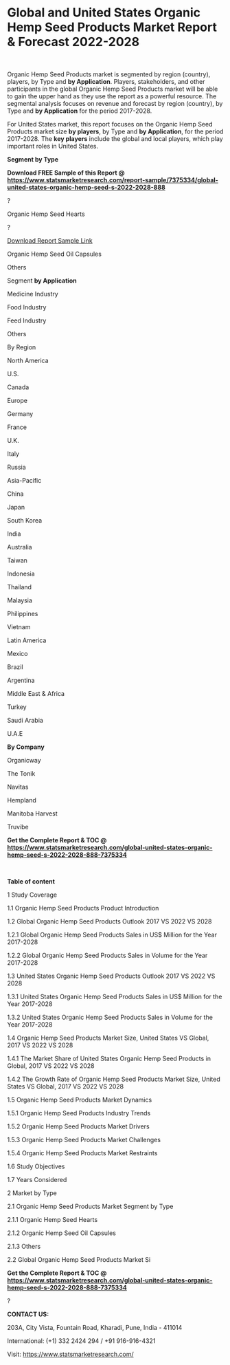 <h1>Global and United States Organic Hemp Seed Products Market Report & Forecast 2022-2028</h1><br/><p>Organic Hemp Seed Products market is segmented by region (country), players, by Type and <strong>by Application</strong>. Players, stakeholders, and other participants in the global Organic Hemp Seed Products market will be able to gain the upper hand as they use the report as a powerful resource. The segmental analysis focuses on revenue and forecast by region (country), by Type and <strong>by Application</strong> for the period 2017-2028.</p>
 
 
 
 <p>For United States market, this report focuses on the Organic Hemp Seed Products market size <strong>by players</strong>, by Type and <strong>by Application</strong>, for the period 2017-2028. The <strong>key players</strong> include the global and local players, which play important roles in United States.</p>
 
 
 
 <p><strong>Segment by Type</strong></p>
 
 
 
 <div><b>Download FREE Sample of this Report @ <a href="https://www.statsmarketresearch.com/download-free-sample/7375334/global-united-states-organic-hemp-seed-s-2022-2028-888">https://www.statsmarketresearch.com/report-sample/7375334/global-united-states-organic-hemp-seed-s-2022-2028-888</a></b></div>
 
 
 
 <p>? </p>
 
 
 
 <p>Organic Hemp Seed Hearts</p>
 
 
 
 <p>? </p>
 
 
 
 <p><a href="https://www.statsmarketresearch.com/download-free-sample/7375334/global-united-states-organic-hemp-seed-s-2022-2028-888">Download Report Sample Link</a></p>
 
 
 
 <p>Organic Hemp Seed Oil Capsules</p>
 
 
 
 <p>Others</p>
 
 
 
 <p>Segment <strong>by Application</strong></p>
 
 
 
 <p>Medicine Industry</p>
 
 
 
 <p>Food Industry</p>
 
 
 
 <p>Feed Industry</p>
 
 
 
 <p>Others</p>
 
 
 
 <p>By Region</p>
 
 
 
 <p>North America</p>
 
 
 
 <p>U.S.</p>
 
 
 
 <p>Canada</p>
 
 
 
 <p>Europe</p>
 
 
 
 <p>Germany</p>
 
 
 
 <p>France</p>
 
 
 
 <p>U.K.</p>
 
 
 
 <p>Italy</p>
 
 
 
 <p>Russia</p>
 
 
 
 <p>Asia-Pacific</p>
 
 
 
 <p>China</p>
 
 
 
 <p>Japan</p>
 
 
 
 <p>South Korea</p>
 
 
 
 <p>India</p>
 
 
 
 <p>Australia</p>
 
 
 
 <p>Taiwan</p>
 
 
 
 <p>Indonesia</p>
 
 
 
 <p>Thailand</p>
 
 
 
 <p>Malaysia</p>
 
 
 
 <p>Philippines</p>
 
 
 
 <p>Vietnam</p>
 
 
 
 <p>Latin America</p>
 
 
 
 <p>Mexico</p>
 
 
 
 <p>Brazil</p>
 
 
 
 <p>Argentina</p>
 
 
 
 <p>Middle East & Africa</p>
 
 
 
 <p>Turkey</p>
 
 
 
 <p>Saudi Arabia</p>
 
 
 
 <p>U.A.E</p>
 
 
 
 <p><strong>By Company</strong></p>
 
 
 
 <p>Organicway</p>
 
 
 
 <p>The Tonik</p>
 
 
 
 <p>Navitas</p>
 
 
 
 <p>Hempland</p>
 
 
 
 <p>Manitoba Harvest</p>
 
 
 
 <p>Truvibe</p>
 
 
 
 <div><b>Get the Complete Report & TOC @ <a href="https://www.statsmarketresearch.com/global-united-states-organic-hemp-seed-s-2022-2028-888-7375334">https://www.statsmarketresearch.com/global-united-states-organic-hemp-seed-s-2022-2028-888-7375334</a></b></div>
 
 
 
 <p><br />
 
 <b>Table of content</b></p>
 
 
 
 <p>1 Study Coverage<br />
 
 1.1 Organic Hemp Seed Products Product Introduction<br />
 
 1.2 Global Organic Hemp Seed Products Outlook 2017 VS 2022 VS 2028<br />
 
 1.2.1 Global Organic Hemp Seed Products Sales in US$ Million for the Year 2017-2028<br />
 
 1.2.2 Global Organic Hemp Seed Products Sales in Volume for the Year 2017-2028<br />
 
 1.3 United States Organic Hemp Seed Products Outlook 2017 VS 2022 VS 2028<br />
 
 1.3.1 United States Organic Hemp Seed Products Sales in US$ Million for the Year 2017-2028<br />
 
 1.3.2 United States Organic Hemp Seed Products Sales in Volume for the Year 2017-2028<br />
 
 1.4 Organic Hemp Seed Products Market Size, United States VS Global, 2017 VS 2022 VS 2028<br />
 
 1.4.1 The Market Share of United States Organic Hemp Seed Products in Global, 2017 VS 2022 VS 2028<br />
 
 1.4.2 The Growth Rate of Organic Hemp Seed Products Market Size, United States VS Global, 2017 VS 2022 VS 2028<br />
 
 1.5 Organic Hemp Seed Products Market Dynamics<br />
 
 1.5.1 Organic Hemp Seed Products Industry Trends<br />
 
 1.5.2 Organic Hemp Seed Products Market Drivers<br />
 
 1.5.3 Organic Hemp Seed Products Market Challenges<br />
 
 1.5.4 Organic Hemp Seed Products Market Restraints<br />
 
 1.6 Study Objectives<br />
 
 1.7 Years Considered<br />
 
 2 Market by Type<br />
 
 2.1 Organic Hemp Seed Products Market Segment by Type<br />
 
 2.1.1 Organic Hemp Seed Hearts<br />
 
 2.1.2 Organic Hemp Seed Oil Capsules<br />
 
 2.1.3 Others<br />
 
 2.2 Global Organic Hemp Seed Products Market Si</p>
 
 
 
 <div><b>Get the Complete Report & TOC @ <a href="https://www.statsmarketresearch.com/global-united-states-organic-hemp-seed-s-2022-2028-888-7375334">https://www.statsmarketresearch.com/global-united-states-organic-hemp-seed-s-2022-2028-888-7375334</a></b></div>
 
 
 
 <p>? </p>
 
 
 
 <p><b>CONTACT US:</b><br />
 
 203A, City Vista, Fountain Road, Kharadi, Pune, India - 411014<br />
 
 International: (+1) 332 2424 294 / +91 916-916-4321<br />
 
 Visit: <a href="https://www.statsmarketresearch.com/">https://www.statsmarketresearch.com/</a></p>